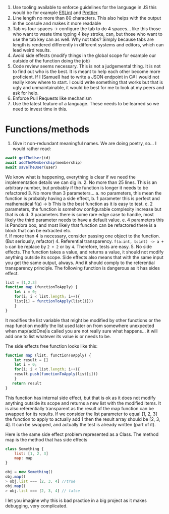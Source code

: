 1.	Use tooling available to enforce guidelines for the language in JS this would be for example [ESLint](https://eslint.org/) and [Prettier](https://prettier.io/). 
2.	Line length no more than 80 characters. This also helps with the output in the console and makes it more readable
3.	Tab vs four spaces -> configure the tab to do 4 spaces… like this those who want to waste time typing 4 key stroke, can, but those who want to use the tab key can as well. Why not tabs? Simply because tabs are length is rendered differently in different systems and editors, which can lead weird results.
4.	Avoid side effects (modify things in the global scope for example our outside of the function doing the job)
5.	Code review seems necessary. This is not a judgemental thing. It is not to find out who is the best. It is meant to help each other become more proficient. If I (Samuel) had to write a JSON endpoint in C# I would not really know where to start. I could write something that works but that is ugly and unmaintainable, it would be best for me to look at my peers and ask for help. 
6. Enforce Pull Requests like mechanism
7.	Use the latest feature of a language. These needs to be learned so we need to invest time in this.

# Functions/methods
1.	Give it non-redundant meaningful names. We are doing poetry, so… I would rather read:

```js
await getTheUser(id) 
await addTheMembership(membership) 
await saveTheUser(user)
```
We know what is happening, everything is clear if we need the implementation details we can dig in. 
2.	No more than 25 lines. This is an arbitrary number, but probably if the function is longer it needs to be refactored
3.	No more than 3 parameters… 
    a.	no parameters, this mean the function is probably having a side effect, 
    b.	1 parameter this is perfect and mathematical f(a) -> b This is the best function as it is easy to test.
    c.	2 parameters, the function is somehow configurable complexity increase but that is ok
    d.	3 parameters there is some rare edge case to handle, most likely the third parameter needs to have a default value.
    e.	4 parameters this is Pandora box, and most likely that function can be refactored there is a block that can be extracted etc.  
    f.	If more than 4 is necessary, consider passing one object to the function. (But seriously, refactor)
4.	Referential transparency. `f(a:int, b:int) -> a + b` can be replace by `2 + 2` or by `4`. Therefore, tests are easy.
5.	No side effects. The function takes a value, and returns a value, it should not modify anything outside its scope.  Side effects also means that with the same input you get the same output, always. And it should comply to the referential transparency principle.  The following function is dangerous as it has sides effect.
```js
list = [1,2,3]
function map (functionToApply) {
    let i = 0;
    for(i; i < list.length; i++){
	list[i] = functionToApply(list[i]))
    }
}
```
It modifies the list variable that might be modified by other functions or the map function modify the list used later on from somewhere unexpected when map(addOne)is called you are not really sure what happens… it will add one to list whatever its value is or needs to be.

The side effects free function looks like this:

```js
function map (list, functionToApply) {
    let result = []
    let i = 0;
    for(i; i < list.length; i++){
	result.push(functionToApply(list[i]))
    }
   return result
}
```

This function has internal side effect, but that is ok as it does not modify anything outside its scope and returns a new list with the modified items. It is also referentially transparent as the result of the map function can be swapped for its results. If we consider the list parameter to equal [1, 2, 3] the function to apply to actually add 1 then the result array should be [2, 3, 4]. It can be swapped, and actually the test is already written (part of it). 

Here is the same side effect problem represented as a Class. The method map is the method that has side effects

```js
class Something {
    list: [1, 2, 3]
    map: map
}

obj = new Something()
obj.map()
> obj.list === [2, 3, 4] //true
obj.map()
> obj.list === [2, 3, 4] // false
```

I let you imagine why this is bad practice in a big project as it makes debugging, very complicated.

